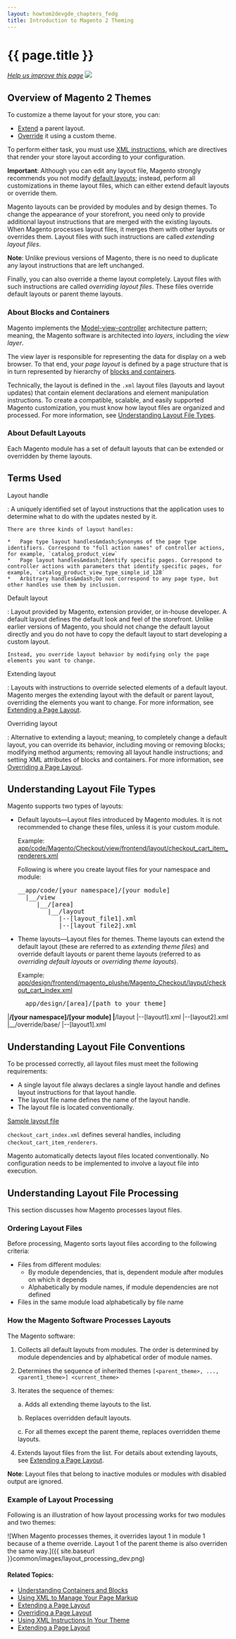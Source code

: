 ```yaml
---
layout: howtom2devgde_chapters_fedg
title: Introduction to Magento 2 Theming  
---
```

 
<h1 id="layout_intro">{{ page.title }}</h1>

<p><a href="{{ site.githuburl }}guides/v1.0/m2fedg/layout/layout-overview.md" target="_blank"><em>Help us improve this page</em></a>&nbsp;<img src="{{ site.baseurl }}common/images/newWindow.gif"/></p>

<h2 id="layout_overview">Overview of Magento 2 Themes</h2>

To customize a theme layout for your store, you can:

*	<a href="{{ site.baseurl }}guides/v1.0/fedg/layout/layout-extend.html">Extend</a> a parent layout.
*	<a href="{{ site.baseurl }}guides/v1.0/fedg/layout/layout-override.html">Override</a> it using a custom theme. 

To perform either task, you must use <a href="{{ site.baseurl }}guides/v1.0/fedg/layout/layout-xml-instrux.html">XML instructions</a>, which are directives that render your store layout according to your configuration.  

**Important**: Although you can edit any layout file, Magento strongly recommends you not modify <a href="#layout_overview_layouts">default layouts</a>; instead, perform all customizations in theme layout files, which can either extend default layouts or override them. 

Magento layouts can be provided by modules and by design themes. To change the appearance of your storefront, you need only to provide additional layout instructions that are merged with the existing layouts. When Magento processes layout files, it merges them with other layouts or overrides them. Layout files with such instructions are called *extending layout files*. 

**Note**: Unlike previous versions of Magento, there is no need to duplicate any layout instructions that are left unchanged. 

Finally, you can also override a theme layout completely. Layout files with such instructions are called *overriding layout files*. These files override default layouts or parent theme layouts. 

<h3 id="layout_overview_blocks">About Blocks and Containers</h3>

Magento implements the <a href="http://en.wikipedia.org/wiki/Model%E2%80%93view%E2%80%93controller" target="_blank">Model-view-controller</a> architecture pattern; meaning, the Magento software is architected into *layers*, including the *view layer*.

The view layer is responsible for representing the data for display on a web browser. To that end, your *page layout* is defined by a page structure that is in turn represented by hierarchy of <a href="{{ site.baseurl }}guides/v1.0/m2fedg/layout/containers-blocks.html">blocks and containers</a>.

Technically, the layout is defined in the `.xml` layout files (layouts and layout updates) that contain element declarations and element manipulation instructions. To create a compatible, scalable, and easily supported Magento customization, you must know how layout files are organized and processed. For more information, see <a href="#layout_types">Understanding Layout File Types</a>.

<h3 id="layout_overview_layouts">About Default Layouts</h3>

Each Magento module has a set of default layouts that can be extended or overridden by theme layouts.

<h2 id="layout_terms">Terms Used</h2>

Layout handle

:	A uniquely identified set of layout instructions that the application uses to determine what to do with the updates nested by it.

	There are three kinds of layout handles:
	
	*	Page type layout handles&mdash;Synonyms of the page type identifiers. Correspond to "full action names" of controller actions, for example, `catalog_product_view`
	*	Page layout handles&mdash;Identify specific pages. Correspond to controller actions with parameters that identify specific pages, for example, `catalog_product_view_type_simple_id_128`
	*	Arbitrary handles&mdash;Do not correspond to any page type, but other handles use them by inclusion.
	
Default layout

:	Layout provided by Magento, extension provider, or in-house developer. A default layout defines the default look and feel of the storefront. Unlike earlier versions of Magento, you should not change the default layout directly and you do not have to copy the default layout to start developing a custom layout.

	Instead, you override layout behavior by modifying only the page elements you want to change.

Extending layout

:	Layouts with instructions to override selected elements of a default layout. Magento merges the extending layout with the default or parent layout, overriding the elements you want to change. For more information, see <a href="{{ site.baseurl }}guides/v1.0/fedg/layout-extend.html">Extending a Page Layout</a>.

Overriding layout

:	Alternative to extending a layout; meaning, to completely change a default layout, you can override its behavior, including moving or removing blocks; modifying method arguments; removing all layout handle instructions; and setting XML attributes of blocks and containers. For more information, see <a href="{{ site.baseurl }}guides/v1.0/fedg/layout-override.html">Overriding a Page Layout</a>.

<h2 id="layout_types">Understanding Layout File Types</h2>

Magento supports two types of layouts:

*	Default layouts&mdash;Layout files introduced by Magento modules. It is not recommended to change these files, unless it is your custom module. 

	Example: <a href="https://github.com/magento/magento2/blob/master/app/code/Magento/Checkout/view/frontend/layout/checkout_cart_item_renderers.xml" target="_blank">app/code/Magento/Checkout/view/frontend/layout/checkout_cart_item_renderers.xml</a>
	
	Following is where you create layout files for your namespace and module:
	
	<pre>__app/code/[your namespace]/[your module]
      |__/view
         |__/[area]
            |__/layout
               |--[layout_file1].xml
               |--[layout_file2].xml</pre>
			   
*	Theme layouts&mdash;Layout files for themes. Theme layouts can extend the default layout (these are referred to as *extending theme files*) and override default layouts or parent theme layouts (referred to as *overriding default layouts* or *overriding theme layouts*). 

	Example: <a href="https://github.com/magento/magento2/blob/master/app/code/Magento/Checkout/view/frontend/layout/checkout_cart_index.xml" target="_blank">app/design/frontend/magento_plushe/Magento_Checkout/layput/checkout_cart_index.xml</a>

	<pre>__app/design/[area]/[path to your theme]
  |__/[your namespace]/[your module]
		|__/layout
			|--[layout1].xml
			|--[layout2].xml
			|__/override/base/
				|--[layout1].xml</pre>
			   
<h2 id="layout_conventions">Understanding Layout File Conventions</h2>

To be processed correctly, all layout files must meet the following requirements:

*	A single layout file always declares a single layout handle and defines layout instructions for that layout handle.
*	The layout file name defines the name of the layout handle.
*	The layout file is located conventionally.

<a href="https://github.com/magento/magento2/blob/master/app/code/Magento/Checkout/view/frontend/layout/checkout_cart_index.xml" target="_blank">Sample layout file</a>

`checkout_cart_index.xml` defines several handles, including `checkout_cart_item_renderers`. 

Magento automatically detects layout files located conventionally. No configuration needs to be implemented to involve a layout file into execution.

<h2 id="layout_processing">Understanding Layout File Processing</h2>

This section discusses how Magento processes layout files.

<h3 id="layout_processing_ordering">Ordering Layout Files</h3>

Before processing, Magento sorts layout files according to the following criteria:

*	Files from different modules:
	*	By module dependencies, that is, dependent module after modules on which it depends
	*	Alphabetically by module names, if module dependencies are not defined
*	Files in the same module load alphabetically by file name

<h3 id="layout_processing_how">How the Magento Software Processes Layouts</h3>

The Magento software:

1.	Collects all default layouts from modules. The order is determined by module dependencies and by alphabetical order of module names.
2.	Determines the sequence of inherited themes `[<parent_theme>, ..., <parent1_theme>] <current_theme>`
3.	Iterates the sequence of themes:

	a.	Adds all extending theme layouts to the list.
	
	b.	Replaces overridden default layouts.
	
	c. For all themes except the parent theme, replaces overridden theme layouts. 
	
1.	Extends layout files from the list. For details about extending layouts, see <a href="{{ site.baseurl }}guides/v1.0/fedg/layout-extend.html">Extending a Page Layout</a>.

**Note**: Layout files that belong to inactive modules or modules with disabled output are ignored.

<h3 id="layout_process_ex">Example of Layout Processing</h3>

Following is an illustration of how layout processing works for two modules and two themes:

![When Magento processes themes, it overrides layout 1 in module 1 because of a theme override. Layout 1 of the parent theme is also overriden the same way.]({{ site.baseurl }}common/images/layout_processing_dev.png)

	
#### Related Topics:

*	<a href="{{ site.baseurl }}guides/v1.0/m2fedg/layout/containers-blocks.html">Understanding Containers and Blocks</a>
*	<a href="{{ site.baseurl }}guides/v1.0/m2fedg/layout/layout-xml-page-markup.html">Using XML to Manage Your Page Markup</a>
*	<a href="{{ site.baseurl }}guides/v1.0/m2fedg/layout/layout-extend.html">Extending a Page Layout</a>
*	<a href="{{ site.baseurl }}guides/v1.0/m2fedg/layout/layout-override.html">Overriding a Page Layout</a>
*	<a href="{{ site.baseurl }}guides/v1.0/m2fedg/layout/layout-xml-instrux.html">Using XML Instructions In Your Theme</a>
*	<a href="{{ site.baseurl }}guides/v1.0/m2fedg/layout/layout-extend.html">Extending a Page Layout</a>